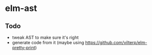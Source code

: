 # elm-ast

## Todo

- tweak AST to make sure it's right
- generate code from it (maybe using https://github.com/vilterp/elm-pretty-print)
